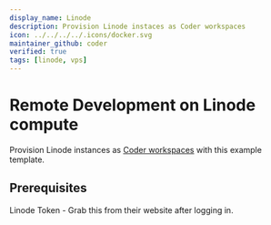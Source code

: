 ```yaml
---
display_name: Linode
description: Provision Linode instaces as Coder workspaces
icon: ../../../../.icons/docker.svg
maintainer_github: coder
verified: true
tags: [linode, vps]
---
```


# Remote Development on Linode compute

Provision Linode instances as [Coder workspaces](https://coder.com/docs/workspaces) with this example template.

<!-- TODO: Add screenshot -->

## Prerequisites

Linode Token - Grab this from their website after logging in. <!-- Expand on this, I don't have a Linode account. -->